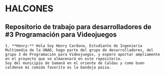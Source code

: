 # **HALCONES**
## Repositorio de trabajo para desarrolladores de #3 Programación para Videojuegos

    1. **Henry:** Hola Soy Henry Cardona, Estudiante de Ingeniería Multimedia de la UNAD, hago parte del grupo de desarrolladores, del grupo 3 de Programación para Videojuegos, y espero aportar ampliamente en el proyecto que se almacenará en este repositorio.
    Soy del municipio de Samaná en el oriente de Caldas y como buen caldense mi comida favorita es la bandeja paisa.
    






